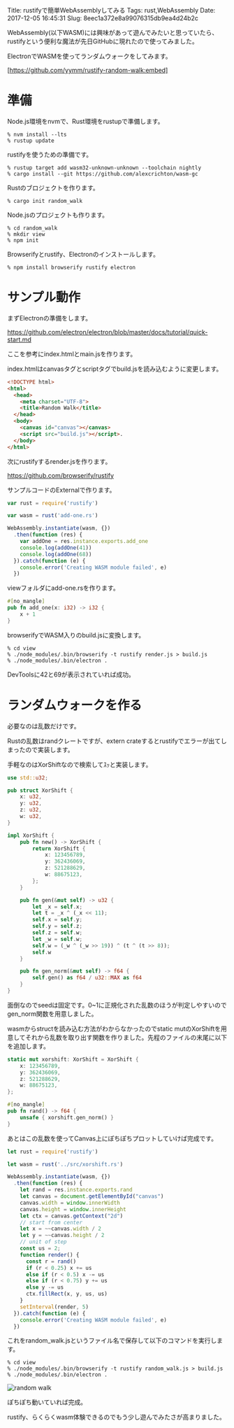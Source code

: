 Title: rustifyで簡単WebAssemblyしてみる
Tags: rust,WebAssembly
Date: 2017-12-05 16:45:31
Slug: 8eec1a372e8a99076315db9ea4d24b2c

WebAssembly(以下WASM)には興味があって遊んでみたいと思っていたら、rustifyという便利な魔法が先日GitHubに現れたので使ってみました。

ElectronでWASMを使ってランダムウォークをしてみます。

[https://github.com/yymm/rustify-random-walk:embed]

# 準備

Node.js環境をnvmで、Rust環境をrustupで準備します。

```shell
% nvm install --lts
% rustup update
```

rustifyを使うための準備です。

```shell
% rustup target add wasm32-unknown-unknown --toolchain nightly
% cargo install --git https://github.com/alexcrichton/wasm-gc
```

Rustのブロジェクトを作ります。

```shell
% cargo init random_walk
```

Node.jsのプロジェクトも作ります。

```shell
% cd random_walk
% mkdir view
% npm init
```

Browserifyとrustify、Electronのインストールします。

```shell
% npm install browserify rustify electron
```

# サンプル動作

まずElectronの準備をします。

https://github.com/electron/electron/blob/master/docs/tutorial/quick-start.md

ここを参考にindex.htmlとmain.jsを作ります。

index.htmlはcanvasタグとscriptタグでbuild.jsを読み込むように変更します。

```html
<!DOCTYPE html>
<html>
  <head>
    <meta charset="UTF-8">
    <title>Random Walk</title>
  </head>
  <body>
    <canvas id="canvas"></canvas>
    <script src="build.js"></script>.
  </body>
</html>
```

次にrustifyするrender.jsを作ります。

https://github.com/browserify/rustify

サンプルコードのExternalで作ります。

```js
var rust = require('rustify')

var wasm = rust('add-one.rs')

WebAssembly.instantiate(wasm, {})
  .then(function (res) {
    var addOne = res.instance.exports.add_one
    console.log(addOne(41))
    console.log(addOne(68))
  }).catch(function (e) {
    console.error('Creating WASM module failed', e)
  })
```

viewフォルダにadd-one.rsを作ります。

```rust
#[no_mangle]
pub fn add_one(x: i32) -> i32 {
    x + 1
}
```

browserifyでWASM入りのbuild.jsに変換します。

```shell
% cd view
% ./node_modules/.bin/browserify -t rustify render.js > build.js
% ./node_modules/.bin/electron .
```

DevToolsに42と69が表示されていれば成功。

# ランダムウォークを作る

必要なのは乱数だけです。

Rustの乱数はrandクレートですが、extern crateするとrustifyでエラーが出てしまったので実装します。

手軽なのはXorShiftなので検索してｽｯと実装します。

```rust
use std::u32;

pub struct XorShift {
    x: u32,
    y: u32,
    z: u32,
    w: u32,
}

impl XorShift {
    pub fn new() -> XorShift {
        return XorShift {
            x: 123456789,
            y: 362436069,
            z: 521288629,
            w: 88675123,
        };
    }

    pub fn gen(&mut self) -> u32 {
        let _x = self.x;
        let t = _x ^ (_x << 11);
        self.x = self.y;
        self.y = self.z;
        self.z = self.w;
        let _w = self.w;
        self.w = (_w ^ (_w >> 19)) ^ (t ^ (t >> 8));
        self.w
    }

    pub fn gen_norm(&mut self) -> f64 {
        self.gen() as f64 / u32::MAX as f64
    }
}
```

面倒なのでseedは固定です。0~1に正規化された乱数のほうが判定しやすいのでgen\_norm関数を用意しました。

wasmからstructを読み込む方法がわからなかったのでstatic mutのXorShiftを用意してそれから乱数を取り出す関数を作りました。先程のファイルの末尾に以下を追加します。

```rust
static mut xorshift: XorShift = XorShift {
    x: 123456789,
    y: 362436069,
    z: 521288629,
    w: 88675123,
};

#[no_mangle]
pub fn rand() -> f64 {
    unsafe { xorshift.gen_norm() }
}
```

あとはこの乱数を使ってCanvas上にぽちぽちプロットしていけば完成です。

```js
let rust = require('rustify')

let wasm = rust('../src/xorshift.rs')

WebAssembly.instantiate(wasm, {})
  .then(function (res) {
    let rand = res.instance.exports.rand
    let canvas = document.getElementById("canvas")
    canvas.width = window.innerWidth
    canvas.height = window.innerHeight
    let ctx = canvas.getContext("2d")
    // start from center
    let x = ~~canvas.width / 2
    let y = ~~canvas.height / 2
    // unit of step
    const us = 2;
    function render() {
      const r = rand()
      if (r < 0.25) x += us
      else if (r < 0.5) x -= us
      else if (r < 0.75) y += us
      else y -= us
      ctx.fillRect(x, y, us, us)
    }
    setInterval(render, 5)
  }).catch(function (e) {
    console.error('Creating WASM module failed', e)
  })
```

これをrandom\_walk.jsというファイル名で保存して以下のコマンドを実行します。

```shell
% cd view
% ./node_modules/.bin/browserify -t rustify random_walk.js > build.js
% ./node_modules/.bin/electron .
```

![random walk](https://gyazo.com/5667e89638de43bb3825fc5eab2581ac.png)

ぽちぽち動いていれば完成。

rustify、らくらくwasm体験できるのでもう少し遊んでみたさが高まりました。
